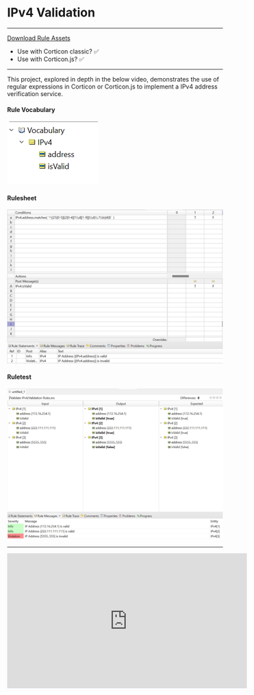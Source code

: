 # IPv4 Validation

 ---
[Download Rule Assets
](https://minhaskamal.github.io/DownGit/#/home?url=https://github.com/corticon/templates/blob/main/js-templates/IPv4%20Validation/IPv4%20Validation.zip)
* Use with Corticon classic? ✅
* Use with Corticon.js? ✅
---

This project, explored in depth in the below video, demonstrates the use of regular expressions in Corticon or Corticon.js to implement a IPv4 address verification service. 


#### **Rule Vocabulary**
![Rule Vocabulary](images/ipv4_Vocabulary.png 'Rule Vocabulary')

#### **Rulesheet**
![Rulesheet](images/ipv4_rulesheet.png 'Rulesheet')

#### **Ruletest**
![Ruletest](images/ipv4_ruletest.png 'Ruletest')

---
<iframe width="560" height="315" src="https://www.youtube-nocookie.com/embed/rJDVrg9X01E" title="YouTube video player" frameborder="0" allow="accelerometer; autoplay; clipboard-write; encrypted-media; gyroscope; picture-in-picture; web-share" allowfullscreen></iframe>